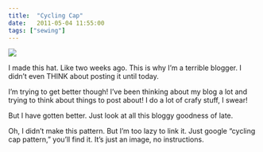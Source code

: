 ```yaml
---
title:  "Cycling Cap"
date:   2011-05-04 11:55:00
tags: ["sewing"]
---
```



<img src="/uploads/2011/05/cyclingcap.jpg">


I made this hat. Like two weeks ago. This is why I’m a terrible blogger. I didn’t even THINK about posting it until today.

I’m trying to get better though! I’ve been thinking about my blog a lot and trying to think about things to post about! I do a lot of crafy stuff, I swear!

But I have gotten better. Just look at all this bloggy goodness of late.

Oh, I didn’t make this pattern. But I’m too lazy to link it. Just google “cycling cap pattern,” you’ll find it. It’s just an image, no instructions.
